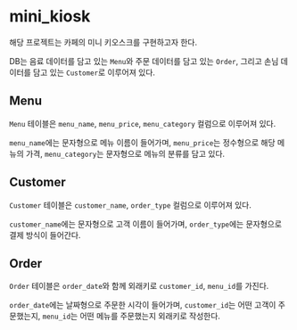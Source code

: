 # mini_kiosk

해당 프로젝트는 카페의 미니 키오스크를 구현하고자 한다.

DB는 음료 데이터를 담고 있는 ``Menu``와 주문 데이터를 담고 있는 ``Order``, 그리고 손님 데이터를 담고 있는 ``Customer``로 이루어져 있다.

## Menu

``Menu`` 테이블은 ``menu_name``, ``menu_price``, ``menu_category`` 컬럼으로 이루어져 있다.

``menu_name``에는 문자형으로 메뉴 이름이 들어가며, ``menu_price``는 정수형으로 해당 메뉴의 가격, ``menu_category``는 문자형으로 메뉴의 분류를 담고 있다.


## Customer

``Customer`` 테이블은 ``customer_name``, ``order_type`` 컬럼으로 이루어져 있다.

``customer_name``에는 문자형으로 고객 이름이 들어가며, ``order_type``에는 문자형으로 결제 방식이 들어간다.


## Order

``Order`` 테이블은 ``order_date``와 함께 외래키로 ``customer_id``, ``menu_id``를 가진다.

``order_date``에는 날짜형으로 주문한 시각이 들어가며, ``customer_id``는 어떤 고객이 주문했는지, ``menu_id``는 어떤 메뉴를 주문했는지 외래키로 작성한다.